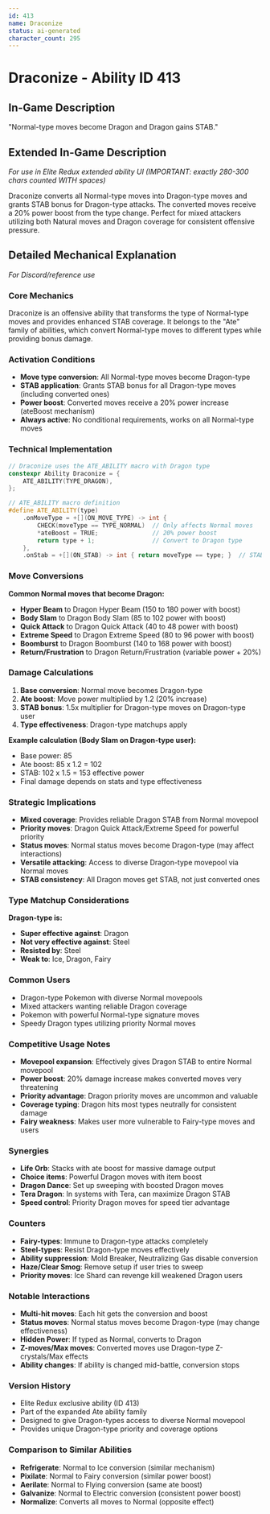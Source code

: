 ```yaml
---
id: 413
name: Draconize
status: ai-generated
character_count: 295
---
```


# Draconize - Ability ID 413

## In-Game Description
"Normal-type moves become Dragon and Dragon gains STAB."

## Extended In-Game Description
*For use in Elite Redux extended ability UI (IMPORTANT: exactly 280-300 chars counted WITH spaces)*

Draconize converts all Normal-type moves into Dragon-type moves and grants STAB bonus for Dragon-type attacks. The converted moves receive a 20% power boost from the type change. Perfect for mixed attackers utilizing both Natural moves and Dragon coverage for consistent offensive pressure.

## Detailed Mechanical Explanation
*For Discord/reference use*

### Core Mechanics
Draconize is an offensive ability that transforms the type of Normal-type moves and provides enhanced STAB coverage. It belongs to the "Ate" family of abilities, which convert Normal-type moves to different types while providing bonus damage.

### Activation Conditions
- **Move type conversion**: All Normal-type moves become Dragon-type
- **STAB application**: Grants STAB bonus for all Dragon-type moves (including converted ones)
- **Power boost**: Converted moves receive a 20% power increase (ateBoost mechanism)
- **Always active**: No conditional requirements, works on all Normal-type moves

### Technical Implementation
```cpp
// Draconize uses the ATE_ABILITY macro with Dragon type
constexpr Ability Draconize = {
    ATE_ABILITY(TYPE_DRAGON),
};

// ATE_ABILITY macro definition
#define ATE_ABILITY(type)
    .onMoveType = +[](ON_MOVE_TYPE) -> int {
        CHECK(moveType == TYPE_NORMAL)  // Only affects Normal moves
        *ateBoost = TRUE;               // 20% power boost
        return type + 1;                // Convert to Dragon type
    },
    .onStab = +[](ON_STAB) -> int { return moveType == type; }  // STAB for Dragon moves
```

### Move Conversions
**Common Normal moves that become Dragon:**
- **Hyper Beam** to Dragon Hyper Beam (150 to 180 power with boost)
- **Body Slam** to Dragon Body Slam (85 to 102 power with boost)
- **Quick Attack** to Dragon Quick Attack (40 to 48 power with boost)
- **Extreme Speed** to Dragon Extreme Speed (80 to 96 power with boost)
- **Boomburst** to Dragon Boomburst (140 to 168 power with boost)
- **Return/Frustration** to Dragon Return/Frustration (variable power + 20%)

### Damage Calculations
1. **Base conversion**: Normal move becomes Dragon-type
2. **Ate boost**: Move power multiplied by 1.2 (20% increase)
3. **STAB bonus**: 1.5x multiplier for Dragon-type moves on Dragon-type user
4. **Type effectiveness**: Dragon-type matchups apply

**Example calculation (Body Slam on Dragon-type user):**
- Base power: 85
- Ate boost: 85 x 1.2 = 102
- STAB: 102 x 1.5 = 153 effective power
- Final damage depends on stats and type effectiveness

### Strategic Implications
- **Mixed coverage**: Provides reliable Dragon STAB from Normal movepool
- **Priority moves**: Dragon Quick Attack/Extreme Speed for powerful priority
- **Status moves**: Normal status moves become Dragon-type (may affect interactions)
- **Versatile attacking**: Access to diverse Dragon-type movepool via Normal moves
- **STAB consistency**: All Dragon moves get STAB, not just converted ones

### Type Matchup Considerations
**Dragon-type is:**
- **Super effective against**: Dragon
- **Not very effective against**: Steel
- **Resisted by**: Steel
- **Weak to**: Ice, Dragon, Fairy

### Common Users
- Dragon-type Pokemon with diverse Normal movepools
- Mixed attackers wanting reliable Dragon coverage
- Pokemon with powerful Normal-type signature moves
- Speedy Dragon types utilizing priority Normal moves

### Competitive Usage Notes
- **Movepool expansion**: Effectively gives Dragon STAB to entire Normal movepool
- **Power boost**: 20% damage increase makes converted moves very threatening
- **Priority advantage**: Dragon priority moves are uncommon and valuable
- **Coverage typing**: Dragon hits most types neutrally for consistent damage
- **Fairy weakness**: Makes user more vulnerable to Fairy-type moves and users

### Synergies
- **Life Orb**: Stacks with ate boost for massive damage output
- **Choice items**: Powerful Dragon moves with item boost
- **Dragon Dance**: Set up sweeping with boosted Dragon moves
- **Tera Dragon**: In systems with Tera, can maximize Dragon STAB
- **Speed control**: Priority Dragon moves for speed tier advantage

### Counters
- **Fairy-types**: Immune to Dragon-type attacks completely
- **Steel-types**: Resist Dragon-type moves effectively
- **Ability suppression**: Mold Breaker, Neutralizing Gas disable conversion
- **Haze/Clear Smog**: Remove setup if user tries to sweep
- **Priority moves**: Ice Shard can revenge kill weakened Dragon users

### Notable Interactions
- **Multi-hit moves**: Each hit gets the conversion and boost
- **Status moves**: Normal status moves become Dragon-type (may change effectiveness)
- **Hidden Power**: If typed as Normal, converts to Dragon
- **Z-moves/Max moves**: Converted moves use Dragon-type Z-crystals/Max effects
- **Ability changes**: If ability is changed mid-battle, conversion stops

### Version History
- Elite Redux exclusive ability (ID 413)
- Part of the expanded Ate ability family
- Designed to give Dragon-types access to diverse Normal movepool
- Provides unique Dragon-type priority and coverage options

### Comparison to Similar Abilities
- **Refrigerate**: Normal to Ice conversion (similar mechanism)
- **Pixilate**: Normal to Fairy conversion (similar power boost)
- **Aerilate**: Normal to Flying conversion (same ate boost)
- **Galvanize**: Normal to Electric conversion (consistent power boost)
- **Normalize**: Converts all moves to Normal (opposite effect)